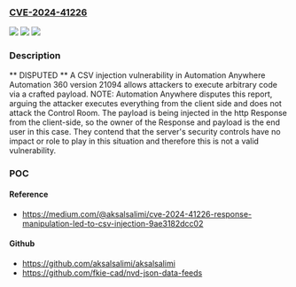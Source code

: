 ### [CVE-2024-41226](https://cve.mitre.org/cgi-bin/cvename.cgi?name=CVE-2024-41226)
![](https://img.shields.io/static/v1?label=Product&message=n%2Fa&color=blue)
![](https://img.shields.io/static/v1?label=Version&message=n%2Fa&color=blue)
![](https://img.shields.io/static/v1?label=Vulnerability&message=n%2Fa&color=brighgreen)

### Description

** DISPUTED ** A CSV injection vulnerability in Automation Anywhere Automation 360 version 21094 allows attackers to execute arbitrary code via a crafted payload. NOTE: Automation Anywhere disputes this report, arguing the attacker executes everything from the client side and does not attack the Control Room. The payload is being injected in the http Response from the client-side, so the owner of the Response and payload is the end user in this case. They contend that the server's security controls have no impact or role to play in this situation and therefore this is not a valid vulnerability.

### POC

#### Reference
- https://medium.com/@aksalsalimi/cve-2024-41226-response-manipulation-led-to-csv-injection-9ae3182dcc02

#### Github
- https://github.com/aksalsalimi/aksalsalimi
- https://github.com/fkie-cad/nvd-json-data-feeds


